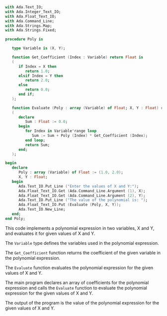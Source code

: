 ```ada
with Ada.Text_IO;
with Ada.Integer_Text_IO;
with Ada.Float_Text_IO;
with Ada.Command_Line;
with Ada.Strings.Map;
with Ada.Strings.Fixed;

procedure Poly is

   type Variable is (X, Y);

   function Get_Coefficient (Index : Variable) return Float is
   (
      if Index = X then
         return 1.0;
      elsif Index = Y then
         return 2.0;
      else
         return 0.0;
      end if;
   );

   function Evaluate (Poly : array (Variable) of Float; X, Y : Float) return Float is
   (
      declare
         Sum : Float := 0.0;
      begin
         for Index in Variable'range loop
            Sum := Sum + Poly (Index) * Get_Coefficient (Index);
         end loop;
         return Sum;
      end;
   );

begin
   declare
      Poly : array (Variable) of Float := (1.0, 2.0);
      X, Y : Float;
   begin
      Ada.Text_IO.Put_Line ("Enter the values of X and Y:");
      Ada.Float_Text_IO.Get (Ada.Command_Line.Argument (1), X);
      Ada.Float_Text_IO.Get (Ada.Command_Line.Argument (2), Y);
      Ada.Text_IO.Put_Line ("The value of the polynomial is: ");
      Ada.Float_Text_IO.Put (Evaluate (Poly, X, Y));
      Ada.Text_IO.New_Line;
   end;
end Poly;
```

This code implements a polynomial expression in two variables, X and Y, and evaluates it for given values of X and Y.

The `Variable` type defines the variables used in the polynomial expression.

The `Get_Coefficient` function returns the coefficient of the given variable in the polynomial expression.

The `Evaluate` function evaluates the polynomial expression for the given values of X and Y.

The main program declares an array of coefficients for the polynomial expression and calls the `Evaluate` function to evaluate the polynomial expression for the given values of X and Y.

The output of the program is the value of the polynomial expression for the given values of X and Y.